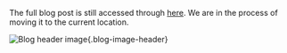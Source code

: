 The full blog post is still accessed through [here](https://www.1onepsilon.com/single-post/2017/05/07/Do-Some-Hailstones-Fly-Forever). We are in the process of moving it to the current location.

![Blog header image](https://es-app.com/assets/631mXW.jpg){.blog-image-header}